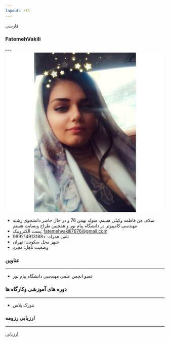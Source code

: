 ```yaml
---
layout: rtl
---
```


فارسی
### FatemehVakili
---<img src="pic.jpeg">
+ سلام، من فاطمه وکیلی هستم، متولد بهمن 76 و در حال حاضر دانشجوی رشته مهندسی کامپیوتر در دانشگاه پیام نور و  همچنین طراح وبسایت هستم
+ پست الکترونیک: fatemehvakili7676@gmail.com
+ تلفن همراه: +989214913188
+ شهر محل سکونت: تهران
+ وضعیت تاهل: مجرد
### عناوین
---
+ عضو انجمن علمی مهندسی دانشگاه پیام نور

### دوره های آموزشی وکارگاه ها
---
+ نتورک پلاس
### ارزیابی رزومه 
---
[ارزیابی](/assest/FV_CV_CheckList_AR_3983.pdf)
